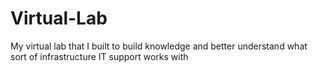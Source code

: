 # Virtual-Lab
My virtual lab that I built to build knowledge and better understand what sort of infrastructure IT support works with
